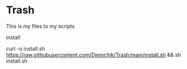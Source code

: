 # Trash
This is my files to my scripts

install

  curl -o install.sh https://raw.githubusercontent.com/Djemchik/Trash/main/install.sh && sh install.sh

